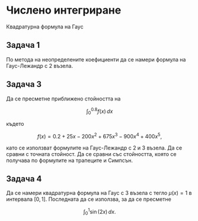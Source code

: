 
# Числено интегриране

Квадратурна формула на Гаус

## Задача 1

По метода на неопределените коефициенти да се намери формула на Гаус-Лежандр с 2 възела.

## Задача 3

Да се пресметне приближено стойността на 

$$ \int_{0}^{0.8} f(x) \,dx $$

където 

$$ f(x) = 0.2 + 25x - 200x^2 + 675x^3 - 900x^4 + 400x^5, $$

като се използват формулите на Гаус-Лежандр с 2 и 3 възела. Да се сравни с точната стойност. Да се сравни със стойността, която се получава по формулите на трапеците и Симпсън.

## Задача 4

Да се намери квадратурна формула на Гаус с 3 възела с тегло $\mu(x) = 1$ в интервала $[0, 1]$. Последната да се използва, за да се пресметне

$$ \int_{0}^{1} \sin(2x) \,dx. $$

